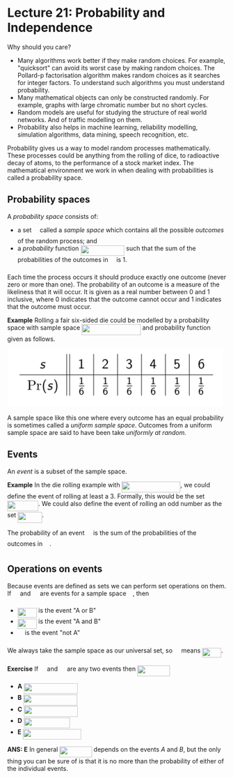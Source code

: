 # Lecture 21: Probability and Independence

Why should you care?

- Many algorithms work better if they make random choices. For example,
  "quicksort" can avoid its worst case by making random choices. The Pollard-p
  factorisation algorithm makes random choices as it searches for integer
  factors. To understand such algorithms you must understand probability.
- Many mathematical objects can only be constructed randomly. For example,
  graphs with large chromatic number but no short cycles.
- Random models are useful for studying the structure of real world networks.
  And of traffic modelling on them.
- Probability also helps in machine learning, reliability modelling, simulation
  algorithms, data mining, speech recognition, etc.

Probability gives us a way to model random processes mathematically. These
processes could be anything from the rolling of dice, to radioactive decay of
atoms, to the performance of a stock market index. The mathematical environment
we work in when dealing with probabilities is called a probability space.

## Probability spaces

A _probability space_ consists of:

- a set <img src="/lectures/tex/e257acd1ccbe7fcb654708f1a866bfe9.svg?invert_in_darkmode&sanitize=true" align=middle width=11.027402099999989pt height=22.465723500000017pt/> called a _sample space_ which contains all the possible _outcomes_
  of the random process; and
- a _probability_ function <img src="/lectures/tex/dae2fb2d51b864f3b89cdf9bdc2d9c6d.svg?invert_in_darkmode&sanitize=true" align=middle width=100.79876069999997pt height=24.65753399999998pt/> such that the sum of the
  probabilities of the outcomes in <img src="/lectures/tex/e257acd1ccbe7fcb654708f1a866bfe9.svg?invert_in_darkmode&sanitize=true" align=middle width=11.027402099999989pt height=22.465723500000017pt/> is 1.

Each time the process occurs it should produce exactly one outcome (never zero
or more than one). The probability of an outcome is a measure of the likeliness
that it will occur. It is given as a real number between 0 and 1 inclusive,
where 0 indicates that the outcome cannot occur and 1 indicates that the outcome
must occur.


**Example** Rolling a fair six-sided die could be modelled by a probability
space with sample space <img src="/lectures/tex/dced7542a67b354865f3110e1e97f3e1.svg?invert_in_darkmode&sanitize=true" align=middle width=135.22810454999998pt height=24.65753399999998pt/> and probability function <img src="/lectures/tex/b83c728e70e3858d005e7af8724a31f4.svg?invert_in_darkmode&sanitize=true" align=middle width=17.62562669999999pt height=22.465723500000017pt/>
given as follows.

![](images/L21-P6.png)

A sample space like this one where every outcome has an equal probability is
sometimes called a _uniform sample space_. Outcomes from a uniform sample space
are said to have been take _uniformly at random._

## Events

An _event_ is a subset of the sample space.

**Example** In the die rolling example with <img src="/lectures/tex/dced7542a67b354865f3110e1e97f3e1.svg?invert_in_darkmode&sanitize=true" align=middle width=135.22810454999998pt height=24.65753399999998pt/>, we could
define the event of rolling at least a 3. Formally, this would be the set
<img src="/lectures/tex/f4dc57cef2859c4e72a0bf2213936fbd.svg?invert_in_darkmode&sanitize=true" align=middle width=71.23290569999999pt height=24.65753399999998pt/>. We could also define the event of rolling an odd number as the
set <img src="/lectures/tex/6b1e058bcb7bf32e190f9d1c31ecee00.svg?invert_in_darkmode&sanitize=true" align=middle width=55.70781314999999pt height=24.65753399999998pt/>.

The probability of an event <img src="/lectures/tex/53d147e7f3fe6e47ee05b88b166bd3f6.svg?invert_in_darkmode&sanitize=true" align=middle width=12.32879834999999pt height=22.465723500000017pt/> is the sum of the probabilities of the outcomes
in <img src="/lectures/tex/53d147e7f3fe6e47ee05b88b166bd3f6.svg?invert_in_darkmode&sanitize=true" align=middle width=12.32879834999999pt height=22.465723500000017pt/>.

## Operations on events

Because events are defined as sets we can perform set operations on them. If <img src="/lectures/tex/53d147e7f3fe6e47ee05b88b166bd3f6.svg?invert_in_darkmode&sanitize=true" align=middle width=12.32879834999999pt height=22.465723500000017pt/>
and <img src="/lectures/tex/61e84f854bc6258d4108d08d4c4a0852.svg?invert_in_darkmode&sanitize=true" align=middle width=13.29340979999999pt height=22.465723500000017pt/> are events for a sample space <img src="/lectures/tex/e257acd1ccbe7fcb654708f1a866bfe9.svg?invert_in_darkmode&sanitize=true" align=middle width=11.027402099999989pt height=22.465723500000017pt/>, then

- <img src="/lectures/tex/d125f2409905fcd5b28b7846e0c5d41f.svg?invert_in_darkmode&sanitize=true" align=middle width=43.88690624999999pt height=22.465723500000017pt/> is the event "A or B"
- <img src="/lectures/tex/b0c1a78bbd8d865698d311abad4d5d92.svg?invert_in_darkmode&sanitize=true" align=middle width=43.88690624999999pt height=22.465723500000017pt/> is the event "A and B"
- <img src="/lectures/tex/b0faed3cbd132eca34ea20e3d1bd99c3.svg?invert_in_darkmode&sanitize=true" align=middle width=12.55717814999999pt height=26.97711060000001pt/> is the event "not A"

We always take the sample space as our universal set, so <img src="/lectures/tex/b0faed3cbd132eca34ea20e3d1bd99c3.svg?invert_in_darkmode&sanitize=true" align=middle width=12.55717814999999pt height=26.97711060000001pt/> means <img src="/lectures/tex/4213e756964d2192a0c4121eaa11da50.svg?invert_in_darkmode&sanitize=true" align=middle width=43.447372649999984pt height=22.465723500000017pt/>.

**Exercise** If <img src="/lectures/tex/53d147e7f3fe6e47ee05b88b166bd3f6.svg?invert_in_darkmode&sanitize=true" align=middle width=12.32879834999999pt height=22.465723500000017pt/> and <img src="/lectures/tex/61e84f854bc6258d4108d08d4c4a0852.svg?invert_in_darkmode&sanitize=true" align=middle width=13.29340979999999pt height=22.465723500000017pt/> are any two events then <img src="/lectures/tex/28b5a4a44aa801bbe67b4e1aad986480.svg?invert_in_darkmode&sanitize=true" align=middle width=74.29794074999998pt height=24.65753399999998pt/>

- **A** <img src="/lectures/tex/59dd54b8428391a4142f8b33f6381e55.svg?invert_in_darkmode&sanitize=true" align=middle width=123.8870061pt height=24.65753399999998pt/>
- **B** <img src="/lectures/tex/bcfabe6e1e7795be9ba6d5ee8b986499.svg?invert_in_darkmode&sanitize=true" align=middle width=123.8870061pt height=24.65753399999998pt/>
- **C** <img src="/lectures/tex/e6057fc1eff7a46024cd9658518c5564.svg?invert_in_darkmode&sanitize=true" align=middle width=123.8870061pt height=24.65753399999998pt/>
- **D** <img src="/lectures/tex/7aeafcce84b68a275c38618e4d705de0.svg?invert_in_darkmode&sanitize=true" align=middle width=106.53547409999999pt height=24.65753399999998pt/>
- **E** <img src="/lectures/tex/719859b6b879d10ad289d2280a8207dc.svg?invert_in_darkmode&sanitize=true" align=middle width=133.93294365pt height=24.65753399999998pt/>

**ANS: E** In general <img src="/lectures/tex/3b71f17c7a65a2decc536b81dad249fe.svg?invert_in_darkmode&sanitize=true" align=middle width=74.29794074999998pt height=24.65753399999998pt/> depends on the events _A_ and _B_, but the
only thing you can be sure of is that it is no more than the probability of
either of the individual events.
